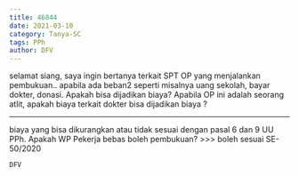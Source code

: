```yaml
---
title: 46844
date: 2021-03-10
category: Tanya-SC
tags: PPh
author: DFV
---
```


selamat siang, saya ingin bertanya terkait SPT OP yang menjalankan pembukuan.. apabila ada beban2 seperti misalnya uang sekolah, bayar dokter, donasi. Apakah bisa dijadikan biaya? Apabila OP ini adalah seorang atlit, apakah biaya terkait dokter bisa dijadikan biaya ?

---

biaya yang bisa dikurangkan atau tidak sesuai dengan pasal 6 dan 9 UU PPh. Apakah WP Pekerja bebas boleh pembukuan? >>> boleh sesuai SE-50/2020

`DFV`
